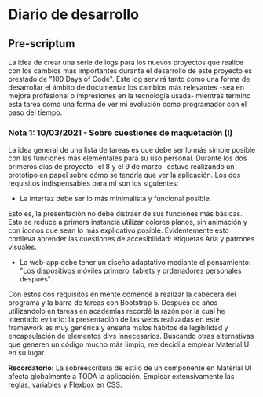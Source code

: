 # Diario de desarrollo

## Pre-scriptum
La idea de crear una serie de logs para los nuevos proyectos que realice con los cambios más importantes durante el desarrollo de este proyecto es prestado de "100 Days of Code". Este log servirá tanto como una forma de desarrollar el ámbito de documentar los cambios más relevantes -sea en mejora profesional o impresiones en la tecnología usada- mientras termino esta tarea como una forma de ver mi evolución como programador con el paso del tiempo.

### Nota 1: 10/03/2021 - Sobre cuestiones de maquetación (I)

La idea general de una lista de tareas es que debe ser lo más simple posible con las funciones más elementales para su uso personal. Durante los dos primeros días de proyecto -el 8 y el 9 de marzo- estuve realizando un prototipo en papel sobre cómo se tendría que ver la aplicación. Los dos requisitos indispensables para mí son los siguientes:

- La interfaz debe ser lo más minimalista y funcional posible.

Esto es, la presentación no debe distraer de sus funciones más básicas. Esto se reduce a primera instancia utilizar colores planos, sin animación y con iconos que sean lo más explicativo posible. Evidentemente esto conlleva aprender las cuestiones de accesibilidad: etiquetas Aria y patrones visuales.

- La web-app debe tener un diseño adaptativo mediante el pensamiento: "Los dispositivos móviles primero; tablets y ordenadores personales después".


Con estos dos requisitos en mente comencé a realizar la cabecera del programa y la barra de tareas con Bootstrap 5. Después de años utilizandolo en tareas en academias recordé la razón por la cual he intentado evitarlo: la presentación de las webs realizadas en este framework es muy genérica y enseña malos hábitos de legibilidad y encapsulación de elementos divs innecesarios. 
Buscando otras alternativas que generen un código mucho más limpio, me decidí a emplear Material UI en su lugar.

**Recordatorio:** La sobreescritura de estilo de un componente en Material UI afecta globalmente a TODA la aplicación. Emplear extensivamente las reglas, variables y Flexbox en CSS.
